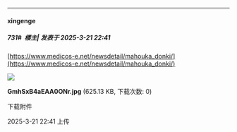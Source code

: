 ﻿
*****

####  xingenge  
##### 731#         楼主| 发表于 2025-3-21 22:41

[https://www.medicos-e.net/newsdetail/mahouka_donki/](https://www.medicos-e.net/newsdetail/mahouka_donki/)

<img src="https://img.saraba1st.com/forum/202503/21/224129hgvz3etkcuovdvit.jpg" referrerpolicy="no-referrer">

<strong>GmhSxB4aEAA0ONr.jpg</strong> (625.13 KB, 下载次数: 0)

下载附件

2025-3-21 22:41 上传

